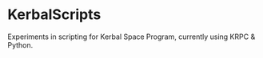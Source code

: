 # KerbalScripts
Experiments in scripting for Kerbal Space Program, currently using KRPC &amp; Python.
